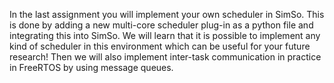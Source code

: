 In the last assignment you will implement your own scheduler in SimSo. This is done by adding a new multi-core scheduler plug-in as a python file and integrating this into SimSo. We will learn that it is possible to implement any kind of scheduler in this environment which can be useful for your future research! Then we will also implement inter-task communication in practice in FreeRTOS by using message queues.
